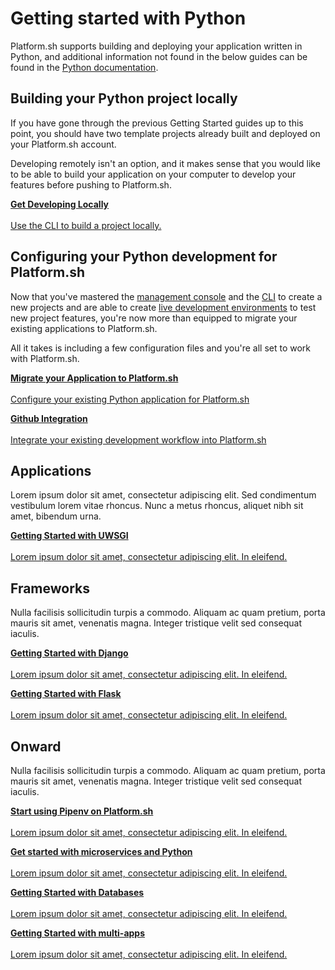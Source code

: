
# Getting started with Python

Platform.sh supports building and deploying your application written in Python, and additional information not found in the below guides can be found in the [Python documentation](/languages/nodejs.md).

## Building your Python project locally

If you have gone through the previous Getting Started guides up to this point, you should have two template projects already built and deployed on your Platform.sh account.

Developing remotely isn't an option, and it makes sense that you would like to be able to build your application on your computer to develop your features before pushing to Platform.sh.

<html>
<head>
<link rel="stylesheet" href="/styles/styles.css">
</head>
<body>

<a href="/gettingstarted/languages/python/demo/start.html" class="buttongen full"><b>Get Developing Locally</b><br/><br/>Use the CLI to build a project locally.</a>

</body>
</html>

## Configuring your Python development for Platform.sh

Now that you've mastered the [management console](/gettingstarted/first-project.md) and the [CLI](/gettingstarted/next-steps/cli/start.md) to create a new projects and are able to create [live development environments](/gettingstarted/next-steps/dev-envs/start.md) to test new project features, you're now more than equipped to migrate your existing applications to Platform.sh. 

All it takes is including a few configuration files and you're all set to work with Platform.sh.

<html>
<head>
<link rel="stylesheet" href="/styles/styles.css">
</head>
<body>

<a href="/gettingstarted/languages/python/demo/start.html" class="buttongen full"><b>Migrate your Application to Platform.sh</b><br/><br/>Configure your existing Python application for Platform.sh</a>

<a href="/gettingstarted/languages/python/demo/start.html" class="buttongen full"><b>Github Integration</b><br/><br/>Integrate your existing development workflow into Platform.sh</a>

</body>
</html>

## Applications

Lorem ipsum dolor sit amet, consectetur adipiscing elit. Sed condimentum vestibulum lorem vitae rhoncus. Nunc a metus rhoncus, aliquet nibh sit amet, bibendum urna. 

<html>
<head>
<link rel="stylesheet" href="/styles/styles.css">
</head>
<body>

<a href="/gettingstarted/languages/python/demo/start.html" class="buttongen full"><b>Getting Started with UWSGI</b><br/><br/>Lorem ipsum dolor sit amet, consectetur adipiscing elit. In eleifend.</a>

</body>
</html>


## Frameworks

Nulla facilisis sollicitudin turpis a commodo. Aliquam ac quam pretium, porta mauris sit amet, venenatis magna. Integer tristique velit sed consequat iaculis.

<html>
<head>
<link rel="stylesheet" href="/styles/styles.css">
</head>
<body>

<a href="/gettingstarted/languages/python/demo/start.html" class="buttongen full"><b>Getting Started with Django</b><br/><br/>Lorem ipsum dolor sit amet, consectetur adipiscing elit. In eleifend.</a>

<a href="/gettingstarted/languages/python/demo/start.html" class="buttongen full"><b>Getting Started with Flask</b><br/><br/>Lorem ipsum dolor sit amet, consectetur adipiscing elit. In eleifend.</a>

</body>
</html>


## Onward

Nulla facilisis sollicitudin turpis a commodo. Aliquam ac quam pretium, porta mauris sit amet, venenatis magna. Integer tristique velit sed consequat iaculis.

<html>
<head>
<link rel="stylesheet" href="/styles/styles.css">
</head>
<body>

<a href="/gettingstarted/languages/python/demo/start.html" class="buttongen full"><b>Start using Pipenv on Platform.sh</b><br/><br/>Lorem ipsum dolor sit amet, consectetur adipiscing elit. In eleifend.</a>

<a href="/gettingstarted/languages/python/demo/start.html" class="buttongen full"><b>Get started with microservices and Python</b><br/><br/>Lorem ipsum dolor sit amet, consectetur adipiscing elit. In eleifend.</a>

<a href="/gettingstarted/languages/python/demo/start.html" class="buttongen full"><b>Getting Started with Databases</b><br/><br/>Lorem ipsum dolor sit amet, consectetur adipiscing elit. In eleifend.</a>

<a href="/gettingstarted/languages/python/demo/start.html" class="buttongen full"><b>Getting Started with multi-apps</b><br/><br/>Lorem ipsum dolor sit amet, consectetur adipiscing elit. In eleifend.</a>

</body>
</html>
